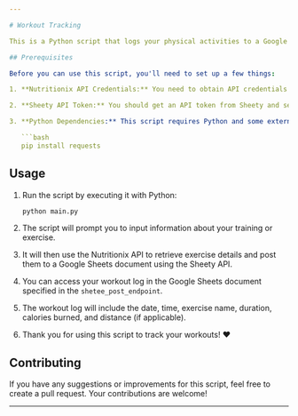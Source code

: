 ```yaml
---

# Workout Tracking

This is a Python script that logs your physical activities to a Google Sheets document, allowing you to keep track of your workouts. It uses the Nutritionix API to gather exercise information based on user input and then stores it in a Google Sheets document using the Sheety API.

## Prerequisites

Before you can use this script, you'll need to set up a few things:

1. **Nutritionix API Credentials:** You need to obtain API credentials from Nutritionix. Once you have them, set the `NUTRITIONIX_APP_ID` and `NUTRITIONIX_API` environment variables to your API ID and API key.

2. **Sheety API Token:** You should get an API token from Sheety and set it as the `SHEETY_TOKEN` environment variable.

3. **Python Dependencies:** This script requires Python and some external libraries like `requests` and `os`. You can install these dependencies using pip:

   ```bash
   pip install requests
   ```

## Usage

1. Run the script by executing it with Python:

   ```bash
   python main.py
   ```

2. The script will prompt you to input information about your training or exercise.

3. It will then use the Nutritionix API to retrieve exercise details and post them to a Google Sheets document using the Sheety API.

4. You can access your workout log in the Google Sheets document specified in the `shetee_post_endpoint`.

5. The workout log will include the date, time, exercise name, duration, calories burned, and distance (if applicable).

6. Thank you for using this script to track your workouts! ❤️

## Contributing

If you have any suggestions or improvements for this script, feel free to create a pull request. Your contributions are welcome!

---
```


